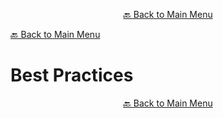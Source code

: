 

<p align="center"><a href="https://github.com/timedilationv2/trikiwiki/wiki">🔙 Back to Main Menu</a></p>

[🔙 Back to Main Menu](../../README.md)

# Best Practices


<p align="center"><a href="https://github.com/timedilationv2/trikiwiki/wiki">🔙 Back to Main Menu</a></p>


